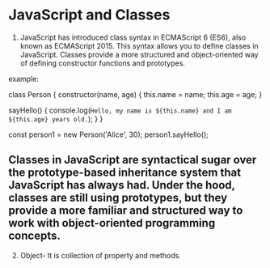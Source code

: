 # JavaScript and Classes

1. JavaScript has introduced class syntax in ECMAScript 6 (ES6), also known as ECMAScript 2015. This syntax allows you to define classes in JavaScript. Classes provide a more structured and object-oriented way of defining constructor functions and prototypes.

example:

class Person {
constructor(name, age) {
this.name = name;
this.age = age;
}

sayHello() {
console.log(`Hello, my name is ${this.name} and I am ${this.age} years old.`);
}
}

const person1 = new Person('Alice', 30);
person1.sayHello();

## Classes in JavaScript are syntactical sugar over the prototype-based inheritance system that JavaScript has always had. Under the hood, classes are still using prototypes, but they provide a more familiar and structured way to work with object-oriented programming concepts.

2. Object- It is collection of property and methods.
